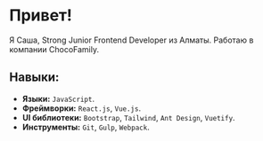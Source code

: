 
# Привет!

Я Саша, Strong Junior Frontend Developer из Алматы. Работаю в компании ChocoFamily. 

## Навыки:
- **Языки:** `JavaScript`.
- **Фреймворки:** `React.js`, `Vue.js`.
- **UI библиотеки:** `Bootstrap`, `Tailwind`, `Ant Design`, `Vuetify`.
- **Инструменты:** `Git`, `Gulp`, `Webpack`. 

